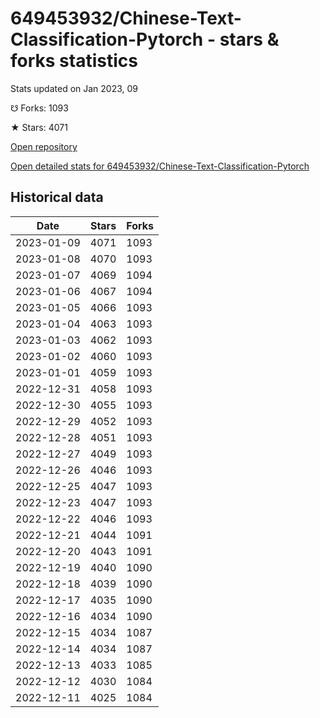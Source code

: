 # 649453932/Chinese-Text-Classification-Pytorch - stars & forks statistics

Stats updated on Jan 2023, 09

☋ Forks: 1093

★ Stars: 4071

[Open repository](https://github.com/649453932/Chinese-Text-Classification-Pytorch)

[Open detailed stats for 649453932/Chinese-Text-Classification-Pytorch](https://reviewgithub.com/rep/649453932/Chinese-Text-Classification-Pytorch)

## Historical data
| Date | Stars | Forks |
|------|-------|-------|
| 2023-01-09 | 4071 | 1093 | 
| 2023-01-08 | 4070 | 1093 | 
| 2023-01-07 | 4069 | 1094 | 
| 2023-01-06 | 4067 | 1094 | 
| 2023-01-05 | 4066 | 1093 | 
| 2023-01-04 | 4063 | 1093 | 
| 2023-01-03 | 4062 | 1093 | 
| 2023-01-02 | 4060 | 1093 | 
| 2023-01-01 | 4059 | 1093 | 
| 2022-12-31 | 4058 | 1093 | 
| 2022-12-30 | 4055 | 1093 | 
| 2022-12-29 | 4052 | 1093 | 
| 2022-12-28 | 4051 | 1093 | 
| 2022-12-27 | 4049 | 1093 | 
| 2022-12-26 | 4046 | 1093 | 
| 2022-12-25 | 4047 | 1093 | 
| 2022-12-23 | 4047 | 1093 | 
| 2022-12-22 | 4046 | 1093 | 
| 2022-12-21 | 4044 | 1091 | 
| 2022-12-20 | 4043 | 1091 | 
| 2022-12-19 | 4040 | 1090 | 
| 2022-12-18 | 4039 | 1090 | 
| 2022-12-17 | 4035 | 1090 | 
| 2022-12-16 | 4034 | 1090 | 
| 2022-12-15 | 4034 | 1087 | 
| 2022-12-14 | 4034 | 1087 | 
| 2022-12-13 | 4033 | 1085 | 
| 2022-12-12 | 4030 | 1084 | 
| 2022-12-11 | 4025 | 1084 | 

